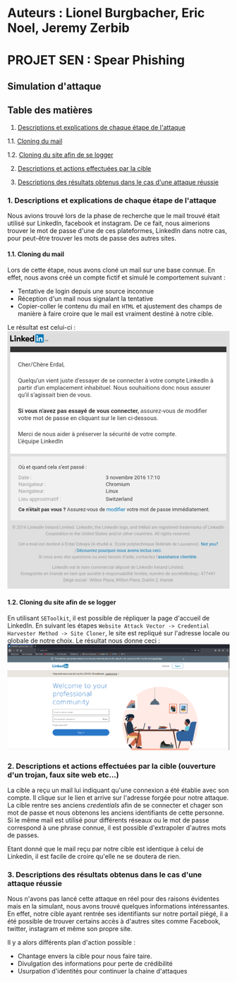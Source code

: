 # Auteurs : Lionel Burgbacher, Eric Noel, Jeremy Zerbib

# PROJET SEN : Spear Phishing

## Simulation d'attaque

## Table des matières 

1. [ Descriptions et explications de chaque étape de l'attaque ](#desc)

  1.1. [ Cloning du mail ](#clm) 

  1.2. [ Cloning du site afin de se logger ](#cls)

2. [ Descriptions et actions effectuées par la cible ](#descA)

3. [ Descriptions des résultats obtenus dans le cas d'une attaque réussie ](#descR)

<a name="desc"></a>

### 1. Descriptions et explications de chaque étape de l'attaque

Nous avions trouvé lors de la phase de recherche que le mail trouvé était utilisé sur LinkedIn, facebook et instagram.
De ce fait, nous aimerions trouver le mot de passe d'une de ces plateformes, LinkedIn dans notre cas, pour peut-être trouver les mots de passe des autres sites.

<a name="clm"></a>

#### 1.1. Cloning du mail

Lors de cette étape, nous avons cloné un mail sur une base connue.
En effet, nous avons créé un compte fictif et simulé le comportement suivant :
- Tentative de login depuis une source inconnue
- Réception d'un mail nous signalant la tentative
- Copier-coller le contenu du mail en `HTML` et ajustement des champs de manière à faire croire que le mail est vraiment destiné à notre cible.  

Le résultat est celui-ci :  
![](./assets/mail.png)

<a name="cls"></a>

#### 1.2. Cloning du site afin de se logger

En utilisant `SEToolkit`, il est possible de répliquer la page d'accueil de LinkedIn.
En suivant les étapes `Website Attack Vector -> Credential Harvester Method -> Site Cloner`, le site est repliqué sur l'adresse locale ou globale de notre choix.
Le résultat nous donne ceci :  
![](./assets/site.png)

<a name="descA"></a>

### 2. Descriptions et actions effectuées par la cible (ouverture d'un trojan, faux site web etc...)
La cible a reçu un mail lui indiquant qu'une connexion a été établie avec son compte.
Il clique sur le lien et arrive sur l'adresse forgée pour notre attaque.
La cible rentre ses anciens *credentials* afin de se connecter et chager son mot de passe et nous obtenons les anciens identifiants de cette personne.
Si le même mail est utilisé pour différents réseaux ou le mot de passe correspond à une phrase connue, il est possible d'extrapoler d'autres mots de passes.  

Etant donné que le mail reçu par notre cible est identique à celui de Linkedin, il est facile de croire qu'elle ne se doutera de rien.

<a name="descR"></a>

### 3. Descriptions des résultats obtenus dans le cas d'une attaque réussie
Nous n'avons pas lancé cette attaque en réel pour des raisons évidentes mais en la simulant, nous avons trouvé quelques informations intéressantes.
En effet, notre cible ayant rentrée ses identifiants sur notre portail piégé, il a été possible de trouver certains accès à d'autres sites comme Facebook, twitter, instagram et même son propre site.  

Il y a alors différents plan d'action possible : 
- Chantage envers la cible pour nous faire taire.
- Divulgation des informations pour perte de crédibilité
- Usurpation d'identités pour continuer la chaine d'attaques

